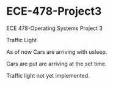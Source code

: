 # ECE-478-Project3
ECE 478-Operating Systems Project 3

Traffic Light

As of now Cars are arriving with usleep.

Cars are put are arriving at the set time.

Traffic light not yet implemented. 
